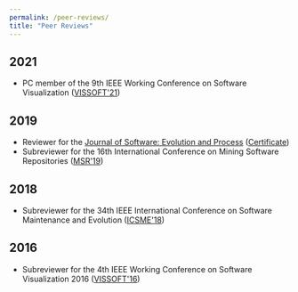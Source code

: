 ```yaml
---
permalink: /peer-reviews/
title: "Peer Reviews"
---
```

## 2021

- PC member of the 9th IEEE Working Conference on Software Visualization (<a href="https://vissoft.info/2021/" target="_blanc">VISSOFT'21</a>)

## 2019

- Reviewer for the <a href="https://onlinelibrary.wiley.com/journal/20477481" target="_blanc">Journal of Software: Evolution and Process</a> (<a href="https://www.st.uni-trier.de/moseler/certificates/SMR-Reviewer-Certificate.pdf" target="_blanc">Certificate</a>)
- Subreviewer for the 16th International Conference on Mining Software Repositories (<a href="https://conf.researchr.org/home/msr-2019" target="_blanc">MSR'19</a>)

## 2018
- Subreviewer for the 34th IEEE International Conference on Software Maintenance and Evolution (<a href="https://icsme2018.github.io/" target="_blanc">ICSME'18</a>)

## 2016
- Subreviewer for the 4th IEEE Working Conference on Software Visualization 2016 (<a href="http://vissoft16.ysu.edu/" target="_blanc">VISSOFT'16</a>)



